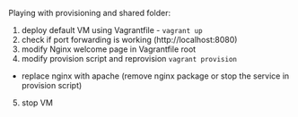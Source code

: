 Playing with provisioning and shared folder:

1. deploy default VM using Vagrantfile - `vagrant up`
2. check if port forwarding is working (http://localhost:8080)
3. modify Nginx welcome page in Vagrantfile root
4. modify provision script and reprovision `vagrant provision`
* replace nginx with apache (remove nginx package or stop the service in provision script)
5. stop VM
